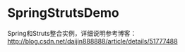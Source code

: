 # SpringStrutsDemo
Spring和Struts整合实例，详细说明参考博客：http://blog.csdn.net/daijin888888/article/details/51777488
